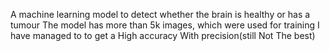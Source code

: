 A machine learning model to detect whether the brain is healthy or has a tumour
The model has more than 5k images, which were used for training
I have managed to to get a High accuracy With precision(still Not The best)
